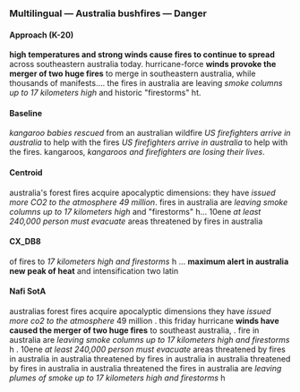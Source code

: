 ### Multilingual — Australia bushfires — Danger



#### Approach (K-20)

**high temperatures and strong winds cause fires to continue to spread** across southeastern australia today. hurricane-force **winds provoke the merger of two huge fires** to merge in southeastern australia, while thousands of manifests.... the fires in australia are leaving *smoke columns up to 17 kilometers high* and historic "firestorms" ht.



#### Baseline

*kangaroo babies rescued* from an australian wildfire *US firefighters arrive in australia* to help with the fires *US firefighters arrive in australia* to help with the fires. kangaroos, *kangaroos and firefighters are losing their lives*.



#### Centroid

australia's forest fires acquire apocalyptic dimensions: they have *issued more CO2 to the atmosphere 49 million*. fires in australia are *leaving smoke columns up to 17 kilometers high* and "firestorms" h... 10ene *at least 240,000 person must evacuate* areas threatened by fires in australia



#### CX\_DB8

of fires to *17 kilometers high and firestorms* h ... **maximum alert in australia new peak of heat** and intensification two latin



#### Nafi SotA

australias forest fires acquire apocalyptic dimensions they have *issued more co2 to the atmosphere* 49 million .
this friday hurricane **winds have caused the merger of two huge fires** to southeast australia, .
fire in australia are *leaving smoke columns up to 17 kilometers high and firestorms* h .
10ene *at least 240,000 person must evacuate* areas threatened by fires in australia in australia threatened by fires in australia in australia threatened by fires in australia in australia threatened
the fires in australia are *leaving plumes of smoke up to 17 kilometers high and firestorms* h

